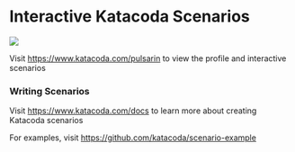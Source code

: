 # Interactive Katacoda Scenarios

[![](http://shields.katacoda.com/katacoda/pulsarin/count.svg)](https://www.katacoda.com/pulsarin "Get your profile on Katacoda.com")

Visit https://www.katacoda.com/pulsarin to view the profile and interactive scenarios

### Writing Scenarios
Visit https://www.katacoda.com/docs to learn more about creating Katacoda scenarios

For examples, visit https://github.com/katacoda/scenario-example
